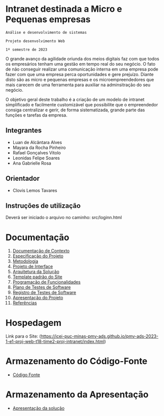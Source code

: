 # Intranet destinada a Micro e Pequenas empresas 


`Análise e desenvolvimento de sistemas`

`Projeto desenvolvimento Web`

`1º semestre de 2023`

O grande avanço da agilidade oriunda dos meios digitais faz com que todos os empresários tenham uma gestão em tempo real do seu negócio. O fato de não conseguir realizar uma comunicação interna em uma empresa pode fazer com que uma empresa perca oportunidades e gere prejuízo. Diante disto são as micro e pequenas empresas e os microempreendedores que mais carecem de uma ferramenta para auxiliar na adminsitração do seu negócio. 

O objetivo geral deste trabalho é a criação de um modelo de intranet simplificado e facilmente customizável que possibilite que o empreendedor consiga centralizar e gerir, de forma sistematizada, grande parte das funções e tarefas da empresa. 

## Integrantes

* Luan de Alcântara Alves
* Mayara da Rocha Pinheiro
* Rafael Gonçalves Vitolo
* Leonidas Felipe Soares
* Ana Gabrielle Rosa

## Orientador

* Clovis Lemos Tavares

## Instruções de utilização

Deverá ser iniciado o arquivo no caminho: src/loginn.html

# Documentação

<ol>
<li><a href="docs/01-Documentação de Contexto.md"> Documentação de Contexto</a></li>
<li><a href="docs/02-Especificação do Projeto.md"> Especificação do Projeto</a></li>
<li><a href="docs/03-Metodologia.md"> Metodologia</a></li>
<li><a href="docs/04-Projeto de Interface.md"> Projeto de Interface</a></li>
<li><a href="docs/05-Arquitetura da Solução.md"> Arquitetura da Solução</a></li>
<li><a href="docs/06-Template padrão do Site.md"> Template padrão do Site</a></li>
<li><a href="docs/07-Programação de Funcionalidades.md"> Programação de Funcionalidades</a></li>
<li><a href="docs/08-Plano de Testes de Software.md"> Plano de Testes de Software</a></li>
<li><a href="docs/09-Registro de Testes de Software.md"> Registro de Testes de Software</a></li>
<li><a href="docs/10-Apresentação do Projeto.md"> Apresentação do Projeto</a></li>
<li><a href="docs/11-Referências.md"> Referências</a></li>
</ol>

# Hospedagem

Link para o Site: (https://icei-puc-minas-pmv-ads.github.io/pmv-ads-2023-1-e1-proj-web-t18-time2-proj-intranet/index.html)

# Armazenamento do Código-Fonte

* <a href="src/README.md">Código Fonte</a>

# Armazenamento da Apresentação

* <a href="">Apresentação da solução</a>



